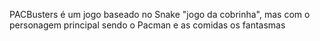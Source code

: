 PACBusters é um jogo baseado no Snake "jogo da cobrinha", mas com o personagem principal sendo o Pacman e as comidas os fantasmas
